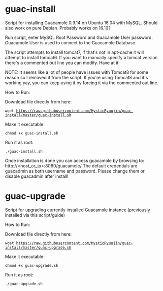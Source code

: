 # guac-install
Script for installing Guacamole 0.9.14 on Ubuntu 16.04 with MySQL. Should also work on pure Debian. Probably works on 16.10?

Run script, enter MySQL Root Password and Guacamole User password. Guacamole User is used to connect to the Guacamole Database.

The script attempts to install tomcat7, if that's not in apt-cache it will attempt to install tomcat6. If you want to manually specify a tomcat version there's a commented out line you can modify. Have at it.

NOTE: It seems like a lot of people have issues with Tomcat8 for some reason so I removed it from the script. If you're using Tomcat8 and it's working yay, you can keep using it by forcing it via the commented out line.

How to Run:

Download file directly from here:

<code>wget https://raw.githubusercontent.com/MysticRyuujin/guac-install/master/guac-install.sh</code>

Make it executable:

<code>chmod +x guac-install.sh</code>

Run it as root:

<code>./guac-install.sh</code>

Once installation is done you can access guacamole by browsing to: http://<host_or_ip>:8080/guacamole/
The default credentials are guacadmin as both username and password. Please change them or disable guacadmin after install!

# guac-upgrade
Script for upgrading currently installed Guacamole instance (previously installed via this script/guide)

How to Run:

Download file directly from here:

<code>wget https://raw.githubusercontent.com/MysticRyuujin/guac-install/master/guac-upgrade.sh</code>

Make it executable:

<code>chmod +x guac-upgrade.sh</code>

Run it as root:

<code>./guac-upgrade.sh</code>
